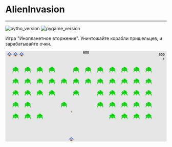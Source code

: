 # AlienInvasion
___
![pytho_version](https://img.shields.io/badge/python-3.8-orange)
![pygame_version](https://img.shields.io/badge/pygame-2.1-orange)

Игра "Инопланетное вторжение".
Уничтожайте корабли пришельцев, и зарабатывайте очки.

![demo](demo.jpg)